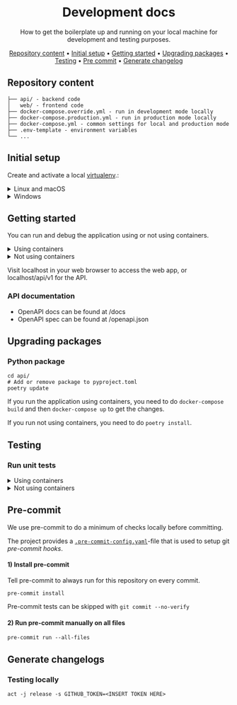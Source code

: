 <!-- markdownlint-configure-file {
  "MD013": {
    "code_blocks": false,
    "tables": false
  },
  "MD033": false,
  "MD041": false
} -->

<div align="center">

# Development docs

How to get the boilerplate up and running on your local machine for development and testing purposes.

[Repository content](#repository-content) •
[Initial setup](#initial-setup) •
[Getting started](#getting-started) •
[Upgrading packages](#upgrading-packages) •
[Testing](#testing) •
[Pre commit](#pre-commit) •
[Generate changelog](#generate-changelog) 

</div>

## Repository content

```
├── api/ - backend code
│   web/ - frontend code
├── docker-compose.override.yml - run in development mode locally
├── docker-compose.production.yml - run in production mode locally
├── docker-compose.yml - common settings for local and production mode
├── .env-template - environment variables
└── ...
```

## Initial setup

Create and activate a local [virtualenv](https://pytr.readthedocs.io/tr/latest/tutorial/venv.html).:

<details>
<summary>Linux and macOS</summary>

```shell
cd api/  
python3 -m venv .venv  
source .venv/bin/activate  
```
</details>

<details>
<summary>Windows</summary>

```shell
cd api
python3 -m venv venv  
.\venv\Scripts\Activate.ps1  
pip install --upgrade pip  
```

</details>

## Getting started

You can run and debug the application using or not using containers.


<details>
<summary>Using containers</summary>

```shell
docker-compose up
```

The web app will be served at http://localhost.

</details>

<details>
<summary>Not using containers</summary>

First activate local venv.

Install poetry and dependencies:

```shell
pip install poetry
poetry config virtualenvs.create false  # poetry should not create venv
poetry install  
```

Run backend app.py with Uvicorn:

```shell
cd api/src/  # go to the location of app.py
uvicorn app:create_app --reload
```

</details>

Visit localhost in your web browser to access the web app, or localhost/api/v1 for the API.

### API documentation

- OpenAPI docs can be found at /docs
- OpenAPI spec can be found at /openapi.json

## Upgrading packages

### Python package

```shell
cd api/
# Add or remove package to pyproject.toml
poetry update
```

If you run the application using containers, you need to do `docker-compose build` and then `docker-compose up` to get the changes.

If you run not using containers, you need to do `poetry install`.

## Testing

### Run unit tests

<details>
<summary>Using containers</summary>

```shell
docker-compose run --rm api pytest
docker-compose run --rm web yarn test
```

</details>

<details>
<summary>Not using containers</summary>

```shell
cd api/
pytest
cd web/
yarn test
```

</details>

## Pre-commit

We use pre-commit to do a minimum of checks locally before committing.

The project provides a [`.pre-commit-config.yaml`](../.pre-commit-config.yaml)-file that is used to setup git _pre-commit hooks_.

#### 1) Install pre-commit

Tell pre-commit to always run for this repository on every commit.

```shell
pre-commit install 
```
Pre-commit tests can be skipped with `git commit --no-verify`

#### 2) Run pre-commit manually on all files

```shell
pre-commit run --all-files
```

## Generate changelogs

### Testing locally

```shell
act -j release -s GITHUB_TOKEN=<INSERT TOKEN HERE>
````